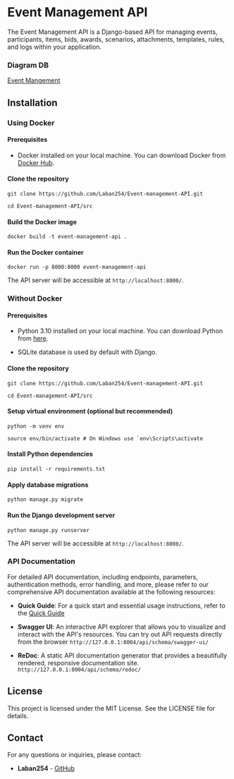 # Event Management API

  

The Event Management API is a Django-based API for managing events, participants, items, bids, awards, scenarios, attachments, templates, rules, and logs within your application.

  ### Diagram DB
  
  [Event Mangement](https://github.com/user-attachments/files/16109878/Event.Mangement.pdf)


## Installation

  

### Using Docker

  

#### Prerequisites

  

- Docker installed on your local machine. You can download Docker from [Docker Hub](https://www.docker.com/products/docker-desktop/).

  

#### Clone the repository

  
  

    git clone https://github.com/Laban254/Event-management-API.git
    
    cd Event-management-API/src

  

#### Build the Docker image

  
  

`docker build -t event-management-api .`

  

#### Run the Docker container

  

`docker run -p 8000:8000 event-management-api`

  

The API server will be accessible at `http://localhost:8000/`.

  

### Without Docker

  

#### Prerequisites

  

- Python 3.10 installed on your local machine. You can download Python from [here](https://www.python.org/downloads/).

- SQLite database is used by default with Django.

  

#### Clone the repository

  
  
  

    git clone https://github.com/Laban254/Event-management-API.git
    
    cd Event-management-API/src

  

#### Setup virtual environment (optional but recommended)

  
  
  

    python -m venv env
    
    source env/bin/activate # On Windows use `env\Scripts\activate

  

#### Install Python dependencies

  
  

`pip install -r requirements.txt`

  

#### Apply database migrations

  
  

`python manage.py migrate`

  

#### Run the Django development server

  

`python manage.py runserver`

  

The API server will be accessible at `http://localhost:8000/`.

  

### API Documentation

For detailed API documentation, including endpoints, parameters, authentication methods, error handling, and more, please refer to our comprehensive API documentation available at the following resources:

- **Quick Guide**: For a quick start and essential usage instructions, refer to the [Quick Guide](./docs/QuickStart_guide.md)  
- **Swagger UI**: An interactive API explorer that allows you to visualize and interact with the API's resources. You can try out API requests directly from the browser `http://127.0.0.1:8004/api/schema/swagger-ui/`
    
-   **ReDoc**: A static API documentation generator that provides a beautifully rendered, responsive documentation site. `http://127.0.0.1:8004/api/schema/redoc/`
  



## License

This project is licensed under the MIT License. See the LICENSE file for details.

## Contact

For any questions or inquiries, please contact:

-   **Laban254** - [GitHub](https://github.com/Laban254)
